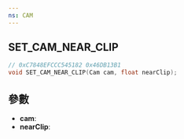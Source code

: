 ```yaml
---
ns: CAM
---
```

## SET_CAM_NEAR_CLIP

```c
// 0xC7848EFCCC545182 0x46DB13B1
void SET_CAM_NEAR_CLIP(Cam cam, float nearClip);
```


## 參數
* **cam**: 
* **nearClip**: 


